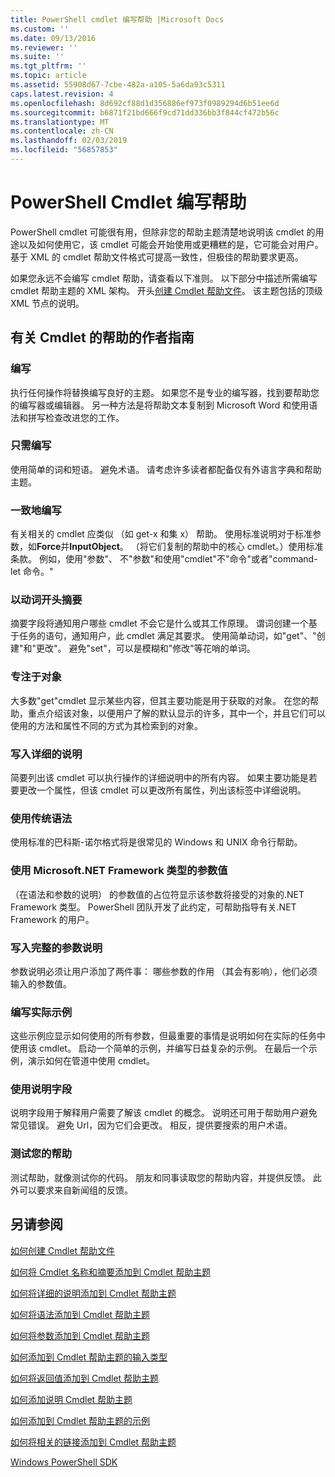 ```yaml
---
title: PowerShell cmdlet 编写帮助 |Microsoft Docs
ms.custom: ''
ms.date: 09/13/2016
ms.reviewer: ''
ms.suite: ''
ms.tgt_pltfrm: ''
ms.topic: article
ms.assetid: 55908d67-7cbe-482a-a105-5a6da93c5311
caps.latest.revision: 4
ms.openlocfilehash: 8d692cf88d1d356886ef973f0989294d6b51ee6d
ms.sourcegitcommit: b6871f21bd666f9cd71dd336bb3f844cf472b56c
ms.translationtype: MT
ms.contentlocale: zh-CN
ms.lasthandoff: 02/03/2019
ms.locfileid: "56857853"
---
```

# <a name="writing-help-for-powershell-cmdlets"></a>PowerShell Cmdlet 编写帮助

PowerShell cmdlet 可能很有用，但除非您的帮助主题清楚地说明该 cmdlet 的用途以及如何使用它，该 cmdlet 可能会开始使用或更糟糕的是，它可能会对用户。
基于 XML 的 cmdlet 帮助文件格式可提高一致性，但极佳的帮助要求更高。

如果您永远不会编写 cmdlet 帮助，请查看以下准则。
以下部分中描述所需编写 cmdlet 帮助主题的 XML 架构。
开头[创建 Cmdlet 帮助文件](./how-to-create-the-cmdlet-help-file.md)。
该主题包括的顶级 XML 节点的说明。

## <a name="writing-guidelines-for-cmdlet-help"></a>有关 Cmdlet 的帮助的作者指南

### <a name="write-well"></a>编写
执行任何操作将替换编写良好的主题。
如果您不是专业的编写器，找到要帮助您的编写器或编辑器。
另一种方法是将帮助文本复制到 Microsoft Word 和使用语法和拼写检查改进您的工作。

### <a name="write-simply"></a>只需编写
使用简单的词和短语。
避免术语。
请考虑许多读者都配备仅有外语言字典和帮助主题。

### <a name="write-consistently"></a>一致地编写
有关相关的 cmdlet 应类似 （如 get-x 和集 x） 帮助。
使用标准说明对于标准参数，如**Force**并**InputObject**。
（将它们复制的帮助中的核心 cmdlet。）使用标准条款。
例如，使用"参数"、 不"参数"和使用"cmdlet"不"命令"或者"command-let 命令。"

### <a name="start-the-synopsis-with-a-verb"></a>以动词开头摘要
摘要字段将通知用户哪些 cmdlet 不会它是什么或其工作原理。
谓词创建一个基于任务的语句，通知用户，此 cmdlet 满足其要求。
使用简单动词，如"get"、"创建"和"更改"。
避免"set"，可以是模糊和"修改"等花哨的单词。

### <a name="focus-on-objects"></a>专注于对象
大多数"get"cmdlet 显示某些内容，但其主要功能是用于获取的对象。
在您的帮助，重点介绍该对象，以便用户了解的默认显示的许多，其中一个，并且它们可以使用的方法和属性不同的方式为其检索到的对象。

### <a name="write-detailed-descriptions"></a>写入详细的说明
简要列出该 cmdlet 可以执行操作的详细说明中的所有内容。
如果主要功能是若要更改一个属性，但该 cmdlet 可以更改所有属性，列出该标签中详细说明。

### <a name="use-conventional-syntax"></a>使用传统语法
使用标准的巴科斯-诺尔格式将是很常见的 Windows 和 UNIX 命令行帮助。

### <a name="use-microsoft-net-framework-types-for-parameter-values"></a>使用 Microsoft.NET Framework 类型的参数值
（在语法和参数的说明） 的参数值的占位符显示该参数将接受的对象的.NET Framework 类型。
PowerShell 团队开发了此约定，可帮助指导有关.NET Framework 的用户。

### <a name="write-complete-parameter-descriptions"></a>写入完整的参数说明
参数说明必须让用户添加了两件事： 哪些参数的作用 （其会有影响），他们必须输入的参数值。

### <a name="write-practical-examples"></a>编写实际示例
这些示例应显示如何使用的所有参数，但最重要的事情是说明如何在实际的任务中使用该 cmdlet。
启动一个简单的示例，并编写日益复杂的示例。
在最后一个示例，演示如何在管道中使用 cmdlet。

### <a name="use-the-notes-field"></a>使用说明字段
说明字段用于解释用户需要了解该 cmdlet 的概念。
说明还可用于帮助用户避免常见错误。
避免 Url，因为它们会更改。
相反，提供要搜索的用户术语。

### <a name="test-your-help"></a>测试您的帮助
测试帮助，就像测试你的代码。
朋友和同事读取您的帮助内容，并提供反馈。
此外可以要求来自新闻组的反馈。

## <a name="see-also"></a>另请参阅

 [如何创建 Cmdlet 帮助文件](./how-to-create-the-cmdlet-help-file.md)

 [如何将 Cmdlet 名称和摘要添加到 Cmdlet 帮助主题](./how-to-add-the-cmdlet-name-and-synopsis-to-a-cmdlet-help-topic.md)

 [如何将详细的说明添加到 Cmdlet 帮助主题](./how-to-add-a-cmdlet-description.md)

 [如何将语法添加到 Cmdlet 帮助主题](./how-to-add-syntax-to-a-cmdlet-help-topic.md)

 [如何将参数添加到 Cmdlet 帮助主题](./how-to-add-parameter-information.md)

 [如何添加到 Cmdlet 帮助主题的输入类型](./how-to-add-input-types-to-a-cmdlet-help-topic.md)

 [如何将返回值添加到 Cmdlet 帮助主题](./how-to-add-return-values-to-a-cmdlet-help-topic.md)

 [如何添加说明 Cmdlet 帮助主题](./how-to-add-notes-to-a-cmdlet-help-topic.md)

 [如何添加到 Cmdlet 帮助主题的示例](./how-to-add-examples-to-a-cmdlet-help-topic.md)

 [如何将相关的链接添加到 Cmdlet 帮助主题](./how-to-add-related-links-to-a-cmdlet-help-topic.md)

 [Windows PowerShell SDK](../windows-powershell-reference.md)